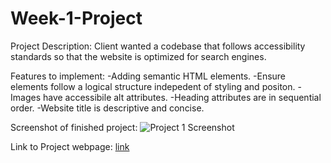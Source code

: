 # Week-1-Project

Project Description: Client wanted a codebase that follows accessibility standards so that the website is optimized for search engines.

Features to implement:
-Adding semantic HTML elements.
-Ensure elements follow a logical structure indepedent of styling and positon.
-Images have accessibile alt attributes.
-Heading attributes are in sequential order.
-Website title is descriptive and concise.

Screenshot of finished project:
![Project 1 Screenshot](https://user-images.githubusercontent.com/89206282/198415636-d71b98cb-0192-4e97-a236-9207d1083b21.png)

Link to Project webpage:
[link](http://127.0.0.1:5501/urban-octo-telegram/Develop/index.html)
